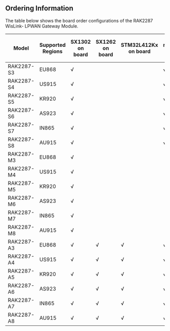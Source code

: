 ## Ordering Information

The table below shows the board order configurations of the RAK2287 WisLink- LPWAN Gateway Module.

| Model | Supported Regions | SX1302 on board | SX1262 on board | STM32L412Kx on board | GPS module on board | SPI Interface | USB Interface | 
| ---- | ---- | ---- | ---- | ---- | ---- | ---- | ---- | 
| RAK2287-S3 | EU868 | √ |  |  | √ | √ |  | 
| RAK2287-S4 | US915 | √ |  |  | √ | √ |  | 
| RAK2287-S5 | KR920 | √ |  |  | √ | √ |  | 
| RAK2287-S6 | AS923 | √ |  |  | √ | √ |  | 
| RAK2287-S7 | IN865 | √ |  |  | √ | √ |  | 
| RAK2287-S8 | AU915 | √ |  |  | √ | √ |  | 
| RAK2287-M3 | EU868 | √ |  |  |  | √ |  | 
| RAK2287-M4 | US915 | √ |  |  |  | √ |  | 
| RAK2287-M5 | KR920 | √ |  |  |  | √ |  | 
| RAK2287-M6 | AS923 | √ |  |  |  | √ |  | 
| RAK2287-M7 | IN865 | √ |  |  |  | √ |  | 
| RAK2287-M8 | AU915 | √ |  |  |  | √ |  | 
| RAK2287-A3 | EU868 | √ | √ | √ | √ |  | √ | 
| RAK2287-A4 | US915 | √ | √ | √ | √ |  | √ | 
| RAK2287-A5 | KR920 | √ | √ | √ | √ |  | √ | 
| RAK2287-A6 | AS923 | √ | √ | √ | √ |  | √ | 
| RAK2287-A7 | IN865 | √ | √ | √ | √ |  | √ | 
| RAK2287-A8 | AU915 | √ | √ | √ | √ |  | √ | 


